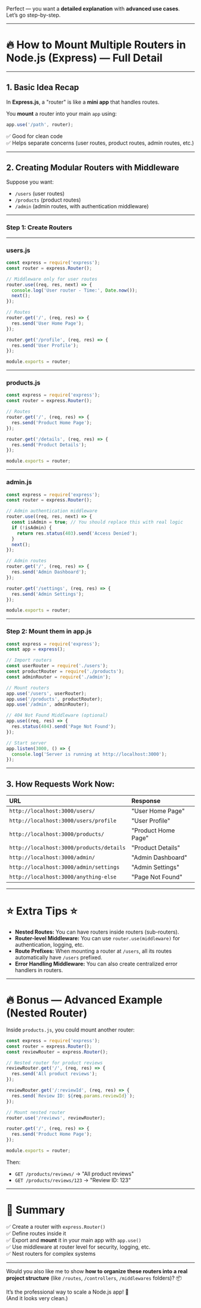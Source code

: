 Perfect — you want a **detailed explanation** with **advanced use cases**.  
Let’s go step-by-step.

---

# 🔥 How to Mount Multiple Routers in Node.js (Express) — Full Detail

---

## 1. **Basic Idea Recap**

In **Express.js**, a "router" is like a **mini app** that handles routes.

You **mount** a router into your main `app` using:

```javascript
app.use('/path', router);
```

✅ Good for clean code  
✅ Helps separate concerns (user routes, product routes, admin routes, etc.)

---

## 2. **Creating Modular Routers with Middleware**

Suppose you want:

- `/users` (user routes)
- `/products` (product routes)
- `/admin` (admin routes, with authentication middleware)

---

### Step 1: Create Routers

---

### **users.js**

```javascript
const express = require('express');
const router = express.Router();

// Middleware only for user routes
router.use((req, res, next) => {
  console.log('User router - Time:', Date.now());
  next();
});

// Routes
router.get('/', (req, res) => {
  res.send('User Home Page');
});

router.get('/profile', (req, res) => {
  res.send('User Profile');
});

module.exports = router;
```

---

### **products.js**

```javascript
const express = require('express');
const router = express.Router();

// Routes
router.get('/', (req, res) => {
  res.send('Product Home Page');
});

router.get('/details', (req, res) => {
  res.send('Product Details');
});

module.exports = router;
```

---

### **admin.js**

```javascript
const express = require('express');
const router = express.Router();

// Admin authentication middleware
router.use((req, res, next) => {
  const isAdmin = true; // You should replace this with real logic
  if (!isAdmin) {
    return res.status(403).send('Access Denied');
  }
  next();
});

// Admin routes
router.get('/', (req, res) => {
  res.send('Admin Dashboard');
});

router.get('/settings', (req, res) => {
  res.send('Admin Settings');
});

module.exports = router;
```

---

### Step 2: Mount them in **app.js**

```javascript
const express = require('express');
const app = express();

// Import routers
const userRouter = require('./users');
const productRouter = require('./products');
const adminRouter = require('./admin');

// Mount routers
app.use('/users', userRouter);
app.use('/products', productRouter);
app.use('/admin', adminRouter);

// 404 Not Found Middleware (optional)
app.use((req, res) => {
  res.status(404).send('Page Not Found');
});

// Start server
app.listen(3000, () => {
  console.log('Server is running at http://localhost:3000');
});
```

---

## 3. **How Requests Work Now:**

| URL                                      | Response            |
| :--------------------------------------- | :------------------ |
| `http://localhost:3000/users/`           | "User Home Page"    |
| `http://localhost:3000/users/profile`    | "User Profile"      |
| `http://localhost:3000/products/`        | "Product Home Page" |
| `http://localhost:3000/products/details` | "Product Details"   |
| `http://localhost:3000/admin/`           | "Admin Dashboard"   |
| `http://localhost:3000/admin/settings`   | "Admin Settings"    |
| `http://localhost:3000/anything-else`    | "Page Not Found"    |

---

# ⭐ Extra Tips ⭐

- **Nested Routes:** You can have routers inside routers (sub-routers).
- **Router-level Middleware:** You can use `router.use(middleware)` for authentication, logging, etc.
- **Route Prefixes:** When mounting a router at `/users`, all its routes automatically have `/users` prefixed.
- **Error Handling Middleware:** You can also create centralized error handlers in routers.

---

# 🔥 Bonus — Advanced Example (Nested Router)

Inside `products.js`, you could mount another router:

```javascript
const express = require('express');
const router = express.Router();
const reviewRouter = express.Router();

// Nested router for product reviews
reviewRouter.get('/', (req, res) => {
  res.send('All product reviews');
});

reviewRouter.get('/:reviewId', (req, res) => {
  res.send(`Review ID: ${req.params.reviewId}`);
});

// Mount nested router
router.use('/reviews', reviewRouter);

router.get('/', (req, res) => {
  res.send('Product Home Page');
});

module.exports = router;
```

Then:

- `GET /products/reviews/` → "All product reviews"
- `GET /products/reviews/123` → "Review ID: 123"

---

# 🏁 Summary

✅ Create a router with `express.Router()`  
✅ Define routes inside it  
✅ Export and **mount** it in your main app with `app.use()`  
✅ Use middleware at router level for security, logging, etc.  
✅ Nest routers for complex systems

---

Would you also like me to show **how to organize these routers into a real project structure** (like `/routes`, `/controllers`, `/middlewares` folders)? 📦

It’s the professional way to scale a Node.js app! 🚀  
(And it looks very clean.)
